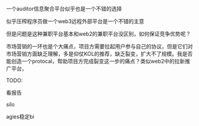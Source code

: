 一个auditor信息聚合平台似乎也是一个不错的选择




似乎压榨程序员做一个web3远程外部平台是一个不错的主意

但是问题是这种兼职平台基本和web2的兼职平台没区别，如何保证竞争优势呢？



市场营销的一环也是个大痛点，项目方需要拉起用户参与自己的协议，但是它们对市场营销方面缺乏理解，多是仰仗KOL的推荐，缺乏裂变，扩大不了规模。我是否能创造一个protocal，帮助项目方完成裂变这一步的痛点？类似web2中的拉新推广平台，





TODO:

看报告

silo

agies稳定bi

